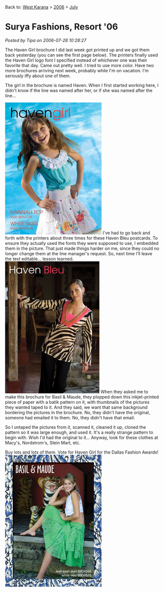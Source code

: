 Back to: [West Karana](/posts/westkarana.md) > [2006](/posts/2006/westkarana.md) > [July](./westkarana.md)
# Surya Fashions, Resort '06

*Posted by Tipa on 2006-07-28 10:28:27*

The Haven Girl brochure I did last week got printed up and we got them back yesterday (you can see the first page below). The printers finally used the Haven Girl logo font I specified instead of whichever one was their favorite that day. Came out pretty well. I tried to use more color. Have two more brochures arriving next week, probably while I'm on vacation. I'm seriously iffy about one of them.

The girl in the brochure is named Haven. When I first started working here, I didn't know if the line was named after her, or if she was named after the line...




[![Haven Girl Resort '06 - Page 1](../../../uploads/2006/07/HGR06.jpg)](../../../?attachment_id=206 "Haven Girl Resort '06 - Page 1")
I've had to go back and forth with the printers about three times for these Haven Bleu postcards. To ensure they actually used the fonts they were supposed to use, I embedded them in the picture. That just made things harder on me, since they could no longer change them at the line manager's request. So, next time I'll leave the text editable... lesson learned.
![Haven Bleu Resort '06 postcard #1](../../../uploads/2006/07/HBR06.jpg)
When they asked me to make this brochure for Basil & Maude, they plopped down this inkjet-printed piece of paper with a batik pattern on it, with thumbnails of the pictures they wanted taped to it. And they said, we want that same background bordering the pictures in the brochure. No, they didn't have the original, someone had emailed it to them. No, they didn't have that email.

So I untaped the pictures from it, scanned it, cleaned it up, cloned the pattern so it was large enough, and used it. It's a really strange pattern to begin with. Wish I'd had the original to it... Anyway, look for these clothes at Macy's, Nordstrom's, Stein Mart, etc.

Buy lots and lots of them. Vote for Haven Girl for the Dallas Fashion Awards!
![Basil & Maude Resort '06 brochure page 1](../../../uploads/2006/07/BMR06.jpg)
